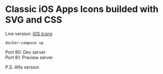 # Classic iOS Apps Icons builded with SVG and CSS
Live version: [iOS Icons](https://ios-icons.gololobov.dev)

```
docker-compose up
```
Port 80: Dev server\
Port 81: Preview server

P.S. Alfa version